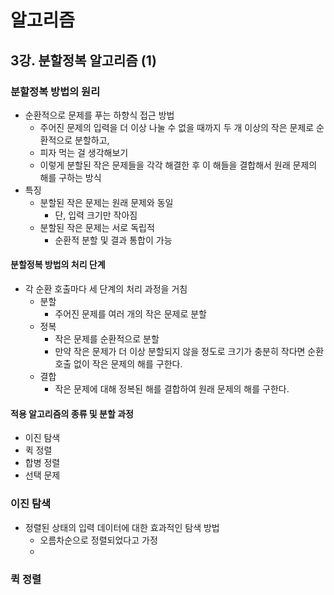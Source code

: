 # 알고리즘

## 3강. 분할정복 알고리즘 (1)

### 분할정복 방법의 원리

- 순환적으로 문제를 푸는 하향식 접근 방법
  - 주어진 문제의 입력을 더 이상 나눌 수 없을 때까지 두 개 이상의 작은 문제로 순환적으로 분할하고,
  - 피자 먹는 걸 생각해보기
  - 이렇게 분할된 작은 문제들을 각각 해결한 후 이 해들을 결합해서 원래 문제의 해를 구하는 방식
- 특징
  - 분할된 작은 문제는 원래 문제와 동일
    - 단, 입력 크기만 작아짐
  - 분할된 작은 문제는 서로 독립적
    - 순환적 분할 및 결과 통합이 가능

#### 분할정복 방법의 처리 단계

- 각 순환 호출마다 세 단계의 처리 과정을 거침
  - 분할
    - 주어진 문제를 여러 개의 작은 문제로 분할
  - 정복
    - 작은 문제를 순환적으로 분할
    - 만약 작은 문제가 더 이상 분할되지 않을 정도로 크기가 충분히 작다면 순환호출 없이 작은 문제의 해를 구한다.
  - 결합
    - 작은 문제에 대해 정복된 해를 결합하여 원래 문제의 해를 구한다.

#### 적용 알고리즘의 종류 및 분할 과정

- 이진 탐색
- 퀵 정렬
- 합병 정렬
- 선택 문제

### 이진 탐색

- 정렬된 상태의 입력 데이터에 대한 효과적인 탐색 방법
  - 오름차순으로 정렬되었다고 가정
  - 

### 퀵 정렬

